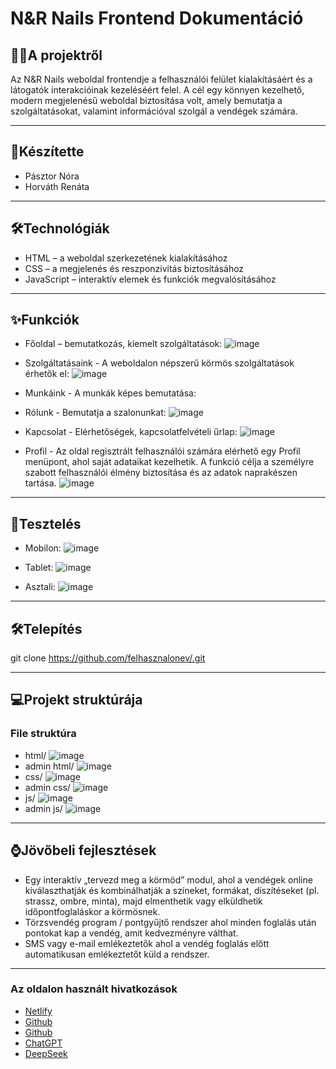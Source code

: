 # N&R Nails Frontend Dokumentáció
## 💅🏻A projektről
Az N&R Nails weboldal frontendje a felhasználói felület kialakításáért és a látogatók interakcióinak kezeléséért felel. A cél egy könnyen kezelhető, modern megjelenésű weboldal biztosítása volt, amely bemutatja a szolgáltatásokat, valamint információval szolgál a vendégek számára.

---
## 🎀Készítette
- Pásztor Nóra
- Horváth Renáta

---
## 🛠️Technológiák
- HTML – a weboldal szerkezetének kialakításához
- CSS – a megjelenés és reszponzivitás biztosításához
- JavaScript – interaktív elemek és funkciók megvalósításához

---
## ✨Funkciók
- Főoldal – bemutatkozás, kiemelt szolgáltatások:
![image](https://github.com/user-attachments/assets/090b755f-436f-415e-a5d1-100c9591dd74)

- Szolgáltatásaink - A weboldalon népszerű körmös szolgáltatások érhetők el:
![image](https://github.com/user-attachments/assets/6ea7b6a5-c8eb-4c1b-bc29-35431ca0a65e)

- Munkáink - A munkák képes bemutatása:


- Rólunk - Bemutatja a szalonunkat:
![image](https://github.com/user-attachments/assets/22b29ec4-a7bc-4e59-8238-923214b38b2b)

- Kapcsolat - Elérhetőségek, kapcsolatfelvételi űrlap:
![image](https://github.com/user-attachments/assets/ef6e9ba8-0eb2-4b2f-89b5-4f1c93006131)

- Profil - Az oldal regisztrált felhasználói számára elérhető egy Profil menüpont, ahol saját adataikat kezelhetik. A funkció célja a személyre szabott felhasználói élmény biztosítása és az adatok naprakészen tartása.
![image](https://github.com/user-attachments/assets/de756e3c-784d-489f-86de-e1ceafeb83a0)


---
## 🧪Tesztelés
- Mobilon:
![image](https://github.com/user-attachments/assets/a2d819aa-847c-48d1-a229-170ae1be4afc)

- Tablet:
![image](https://github.com/user-attachments/assets/76fcd180-14cc-492c-92c6-abc2986a4d03)

- Asztali:
![image](https://github.com/user-attachments/assets/07ec2323-3ebc-4d25-ab05-b8a5686029cd)

---
## 🛠️Telepítés
git clone https://github.com/felhasznalonev/.git

---
## 💻Projekt struktúrája
### File struktúra
- html/
![image](https://github.com/user-attachments/assets/114b21c8-38fc-45b2-8fb5-a323f7d30111)
- admin html/
![image](https://github.com/user-attachments/assets/796e0f4a-a217-4fef-9034-cf8e6a1ffc15)
- css/
![image](https://github.com/user-attachments/assets/2fb6c380-e8d8-47dc-bd01-9d3f926156ff)
- admin css/
![image](https://github.com/user-attachments/assets/97fd60b3-0e94-4f6f-927e-3445d035d235)
- js/
![image](https://github.com/user-attachments/assets/3295af5f-20ef-4599-b1d1-80d5fdb68ef2)
- admin js/
![image](https://github.com/user-attachments/assets/cb00b8f0-d0dc-4b4e-91d0-f55cae0018fc)


---
## ⌚Jövőbeli fejlesztések
- Egy interaktív „tervezd meg a körmöd” modul, ahol a vendégek online kiválaszthatják és kombinálhatják a színeket, formákat, díszítéseket (pl. strassz, ombre, minta), majd elmenthetik vagy elküldhetik időpontfoglaláskor a körmösnek.
- Törzsvendég program / pontgyűjtő rendszer ahol minden foglalás után pontokat kap a vendég, amit kedvezményre válthat.
- SMS vagy e-mail emlékeztetők ahol a vendég foglalás előtt automatikusan emlékeztetőt küld a rendszer.

---
### Az oldalon használt hivatkozások
- [Netlify](https://app.netlify.com)
- [Github](https://github.com)
- [Github](https://github.com)
- [ChatGPT](https://chatgpt.com)
- [DeepSeek](https://deepseak.ai)

















